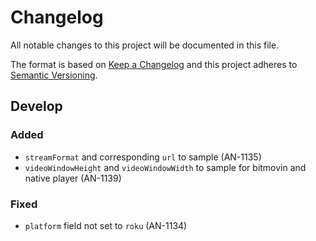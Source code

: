 # Changelog

All notable changes to this project will be documented in this file.

The format is based on [Keep a Changelog](http://keepachangelog.com/)
and this project adheres to [Semantic Versioning](http://semver.org/).

## Develop

### Added

- `streamFormat` and corresponding `url` to sample (AN-1135)
- `videoWindowHeight` and `videoWindowWidth` to sample for bitmovin and native player (AN-1139)

### Fixed

- `platform` field not set to `roku` (AN-1134)
